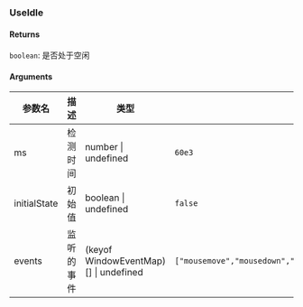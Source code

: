 ### UseIdle

#### Returns

`boolean`: 是否处于空闲

#### Arguments

| 参数名       | 描述       | 类型                                  | 默认值                                                              |
| ------------ | ---------- | ------------------------------------- | ------------------------------------------------------------------- |
| ms           | 检测时间   | number \| undefined                   | `60e3`                                                              |
| initialState | 初始值     | boolean \| undefined                  | `false`                                                             |
| events       | 监听的事件 | (keyof WindowEventMap)[] \| undefined | `["mousemove","mousedown","resize","keydown","touchstart","wheel"]` |
